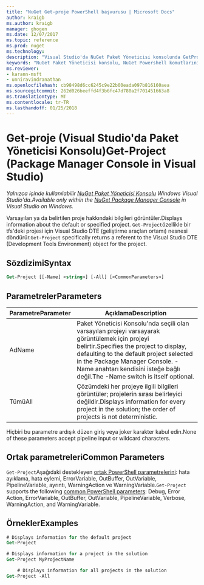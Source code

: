 ```yaml
---
title: "NuGet Get-proje PowerShell başvurusu | Microsoft Docs"
author: kraigb
ms.author: kraigb
manager: ghogen
ms.date: 12/07/2017
ms.topic: reference
ms.prod: nuget
ms.technology: 
description: "Visual Studio'da NuGet Paket Yöneticisi konsolunda GetProject PowerShell komut başvurusu."
keywords: "NuGet Paket Yöneticisi konsolu, NuGet Powershell komutlarını NuGet Powershell başvurusu, Get-proje"
ms.reviewer:
- karann-msft
- unniravindranathan
ms.openlocfilehash: cb98498d6cc6245c9e22b00eada097b816160aea
ms.sourcegitcommit: 262d026beeffd4f3b6fc47d780a2f701451663a8
ms.translationtype: MT
ms.contentlocale: tr-TR
ms.lasthandoff: 01/25/2018
---
```

# <a name="get-project-package-manager-console-in-visual-studio"></a><span data-ttu-id="1b338-104">Get-proje (Visual Studio'da Paket Yöneticisi Konsolu)</span><span class="sxs-lookup"><span data-stu-id="1b338-104">Get-Project (Package Manager Console in Visual Studio)</span></span>

<span data-ttu-id="1b338-105">*Yalnızca içinde kullanılabilir [NuGet Paket Yöneticisi Konsolu](Package-Manager-Console.md) Windows Visual Studio'da.*</span><span class="sxs-lookup"><span data-stu-id="1b338-105">*Available only within the [NuGet Package Manager Console](Package-Manager-Console.md) in Visual Studio on Windows.*</span></span>

<span data-ttu-id="1b338-106">Varsayılan ya da belirtilen proje hakkındaki bilgileri görüntüler.</span><span class="sxs-lookup"><span data-stu-id="1b338-106">Displays information about the default or specified project.</span></span> <span data-ttu-id="1b338-107">`Get-Project`özellikle bir tfs'deki projesi için Visual Studio DTE (geliştirme araçları ortamı) nesnesi döndürür.</span><span class="sxs-lookup"><span data-stu-id="1b338-107">`Get-Project` specifically returns a referent to the Visual Studio DTE (Development Tools Environment) object for the project.</span></span>

## <a name="syntax"></a><span data-ttu-id="1b338-108">Sözdizimi</span><span class="sxs-lookup"><span data-stu-id="1b338-108">Syntax</span></span>

```ps
Get-Project [[-Name] <string>] [-All] [<CommonParameters>]
```

## <a name="parameters"></a><span data-ttu-id="1b338-109">Parametreler</span><span class="sxs-lookup"><span data-stu-id="1b338-109">Parameters</span></span>

| <span data-ttu-id="1b338-110">Parametre</span><span class="sxs-lookup"><span data-stu-id="1b338-110">Parameter</span></span> | <span data-ttu-id="1b338-111">Açıklama</span><span class="sxs-lookup"><span data-stu-id="1b338-111">Description</span></span> |
| --- | --- |
| <span data-ttu-id="1b338-112">Ad</span><span class="sxs-lookup"><span data-stu-id="1b338-112">Name</span></span> | <span data-ttu-id="1b338-113">Paket Yöneticisi Konsolu'nda seçili olan varsayılan projeyi varsayarak görüntülemek için projeyi belirtir.</span><span class="sxs-lookup"><span data-stu-id="1b338-113">Specifies the project to display, defaulting to the default project selected in the Package Manager Console.</span></span> <span data-ttu-id="1b338-114">-Name anahtarı kendisini isteğe bağlı değil.</span><span class="sxs-lookup"><span data-stu-id="1b338-114">The -Name switch is itself optional.</span></span> |
| <span data-ttu-id="1b338-115">Tümü</span><span class="sxs-lookup"><span data-stu-id="1b338-115">All</span></span> | <span data-ttu-id="1b338-116">Çözümdeki her projeye ilgili bilgileri görüntüler; projelerin sırası belirleyici değildir.</span><span class="sxs-lookup"><span data-stu-id="1b338-116">Displays information for every project in the solution; the order of projects is not deterministic.</span></span> |

<span data-ttu-id="1b338-117">Hiçbiri bu parametre ardışık düzen giriş veya joker karakter kabul edin.</span><span class="sxs-lookup"><span data-stu-id="1b338-117">None of these parameters accept pipeline input or wildcard characters.</span></span>

## <a name="common-parameters"></a><span data-ttu-id="1b338-118">Ortak parametreleri</span><span class="sxs-lookup"><span data-stu-id="1b338-118">Common Parameters</span></span>

<span data-ttu-id="1b338-119">`Get-Project`Aşağıdaki destekleyen [ortak PowerShell parametrelerini](http://go.microsoft.com/fwlink/?LinkID=113216): hata ayıklama, hata eylemi, ErrorVariable, OutBuffer, OutVariable, PipelineVariable, ayrıntı, WarningAction ve WarningVariable.</span><span class="sxs-lookup"><span data-stu-id="1b338-119">`Get-Project` supports the following [common PowerShell parameters](http://go.microsoft.com/fwlink/?LinkID=113216): Debug, Error Action, ErrorVariable, OutBuffer, OutVariable, PipelineVariable, Verbose, WarningAction, and WarningVariable.</span></span>

## <a name="examples"></a><span data-ttu-id="1b338-120">Örnekler</span><span class="sxs-lookup"><span data-stu-id="1b338-120">Examples</span></span>

```ps
# Displays information for the default project
Get-Project

# Displays information for a project in the solution
Get-Project MyProjectName

    # Displays information for all projects in the solution
Get-Project -All
```